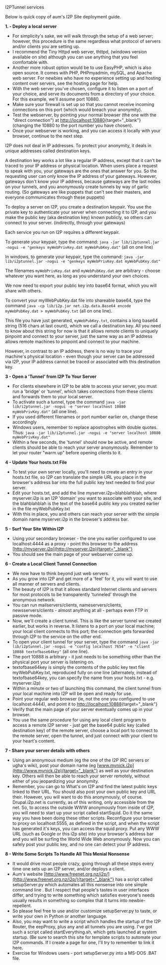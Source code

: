  I2PTunnel
services 

Below is quick copy of aum\'s I2P Site deployment guide.

**1. - Deploy a local server**

- For simplicity\'s sake, we will walk through the setup of a web
 server; however, this procedure is the same regardless what protocol
 of servers and/or clients you are setting up.
- I recommend the Tiny Httpd web server, thttpd, (windows version
 available on site) although you can use anything that you feel
 comfortable with.
- Another more robust option would be to use EasyPHP, which is also
 open source. It comes with PHP, PHPmyadmin, mySQL, and Apache web
 server. For newbies who have no experience setting up and hosting
 content over servers, see the hosting page for help.
- With the web server you\'ve chosen, configure it to listen on a port
 of your choice, and serve its documents from a directory of your
 choice. For this example, we\'ll assume port 10880.
- Make sure your firewall is set up so that you cannot receive
 incoming connections on this port (which would breach your
 anonymity).
- Test the webserver, by pointing your normal browser (the one with
 the \"direct connection\") at
 [http://localhost:10880](http://localhost:10880){target="_blank"}
 (changing the 10880 to the port number you have chosen).
- Once your webserver is working, and you can access it locally with
 your browser, continue to the next step.

I2P does not deal in IP addresses. To protect your anonymity, it deals
in unique addresses called destination keys.

A destination key works a lot like a regular IP address, except that it
can\'t be traced to your IP address or physical location. When users
place a request to speak with you, your gateways are the ones that
answer for you. So the requesting user can only know the IP address of
your gateways. However, gateways don\'t know your IP address, because
gateways are the last nodes on your tunnels, and you anonymously create
tunnels by way of garlic routing. (So gateways are like puppets that
can\'t see their masters, and everyone communicates through these
puppets)

To deploy a server on I2P, you create a destination keypair. You use the
private key to authenticate your server when connecting it to I2P, and
you make the public key (aka destination key) known publicly, so others
can connect to your server. (indirectly, through your gateways)

Each service you run on I2P requires a different keypair.

To generate your keypair, type the command:
`java -jar lib/i2ptunnel.jar -nogui -e "genkeys myWebPrivKey.dat myWebPubKey.dat"`
(all on one line)

In windows, to generate your keypair, type the command:
`java -jar lib/i2ptunnel.jar -nogui -e "genkeys myWebPrivKey.dat myWebPubKey.dat"`

The filenames `myWebPrivKey.dat` and `myWebPubKey.dat` are arbitrary -
choose whatever you want here, as long as you understand your own
choices.

We now need to export your public key into base64 format, which you will
share with others.

To convert your myWebPubKey.dat file into shareable base64, type the
command
`java -cp lib/i2p.jar net.i2p.data.Base64 encode myWebPubKey.dat > myWebPubKey.txt`
(all on one line).

This file you have just generated, `myWebPubKey.txt`, contains a long
base64 string (516 chars at last count), which we call a destination
key. All you need to know about this string for now is that it allows
remote clients to uniquely pinpoint and connect to your server, just the
same way as an IP address allows remote machines to pinpoint and connect
to your machine.

However, in contrast to an IP address, there is no way to trace your
machine\'s physical location - even though your server can be addressed
via I2P, your IP address cannot be traced or associated with this
destination key.

**3 - Open a \'Tunnel\' from I2P To Your Server**

- For clients elsewhere in I2P to be able to access your server, you
 must run a \'bridge\' or \'tunnel\', which takes connections from
 these clients and forwards them to your local server.
- To activate such a tunnel, type the command
 `java -jar lib/i2ptunnel.jar -nogui -e "server localhost 10880 myWebPrivKey.dat"`
 (all one line).
- If you used different filenames or port number earlier on, change
 these accordingly
- Windows users, remember to replace apostrophes with double quotes.
 Thus:
 `java -jar lib/i2ptunnel.jar -nogui -e "server localhost 10880 myWebPrivKey.dat"`
- Within a few seconds, the \'tunnel\' should now be active, and
 remote clients should be able to reach your server anonymously.
 Remember to let your router \"warm up\" before opening clients to
 it.

**4 - Update Your hosts.txt File**

- To test your own server locally, you\'ll need to create an entry in
 your hosts.txt file, so I2P can translate the simple URL you place
 in the browser\'s address bar into the full public key text needed
 to find your server.
- Edit your hosts.txt, and add the line myserver.i2p=blahblahblah,
 where myserver.i2p is an I2P \'domain\' you want to associate with
 your site, and the blahblahblah is the text of the base64 public key
 you created earlier in the file myWebPubKey.txt
- With this in place, you and others can reach your server with the
 simple domain name myserver.i2p in the browser\'s address bar.

**5 - Surf Your Site Within I2P**

- Using your secondary browser - the one you earlier configured to use
 localhost:4444 as a proxy - point this browser to the address
 [http://myserver.i2p](http://myserver.i2p){target="_blank"}
- You should see the main page of your webserver come up.

**6 - Create a Local Client Tunnel Connection**

- We now have to think beyond just web servers.
- As you grow into I2P and get more of a \'feel\' for it, you will
 want to use all manner of servers and clients.
- The beauty of I2P is that it allows standard Internet clients and
 servers for most protocols to be transparently \'tunneled\' through
 the anonymous network.
- You can run mailservers/clients, nameservers/clients,
 newsservers/clients - almost anything at all - perhaps even FTP in
 passive mode.
- Now, we\'ll create a client tunnel. This is like the server tunnel
 we created earlier, but works in reverse. It listens to a port on
 your local machine; your local client connects to this port; the
 connection gets forwarded through I2P to the service on the other
 end.
- To open your client tunnel for your server, type the command
 `java -jar lib/i2ptunnel.jar -nogui -e "config localhost 7654" -e "client 10888 textofbase64key"`
 (all one line).
- The port 10888 is arbitrary - it just needs to be something other
 than the physical port your server is listening on.
- textofbase64key is simply the contents of the public key text file
 myWebPubKey.txt, reproduced fully on one line (alternately, instead
 of textofbase64key, you can specify the name from your hosts.txt -
 e.g. myserver.i2p)
- Within a minute or two of launching this command, the client tunnel
 from your local machine into I2P will be open and ready for use.
- Point your regular web browser (ie, not the one you configured to
 use localhost:4444), and point it to
 [http://localhost:10888](http://localhost:10888){target="_blank"}
- Verify that the main page of your server eventually comes up in your
 browser.
- You use the same procedure for using any local client program to
 access a remote I2P server - just get the base64 public key (called
 destination key) of the remote server, choose a local port to
 connect to the remote server, open the tunnel, and just connect with
 your client to your heart\'s content.

**7 - Share your server details with others**

- Using an anonymous medium (eg the one of the I2P IRC servers or
 ugha\'s wiki), post your domain name (eg
 [www.mynick.i2p](http://www.mynick.i2p){target="_blank"} as well as
 your destination key. Others will then be able to reach your server
 remotely, without either of you jeopardizing your anonymity.
- Remember, you can go to What\'s on I2P and find the latest public
 keys linked to their URL. You should also post your own public key
 and URL their. However, you will want to do this anonymously, of
 course. Drupal.i2p.net is currently, as of this writing, only
 accessible from the net. So, to access the outside WWW anonymously
 from inside of I2P, you will need to start up your script called
 startSquid. Do it the same way you have been doing these other
 scripts. Reconfigure your browser to proxy on localhost:5555, as
 defined in the script, and when the script has generated it\'s keys,
 you can access the squid proxy. Put any WWW URL (such as Google or
 this i2p site) into your browser\'s address bar and you will be
 surfing the World Wide Web anonymously. Now you can safely post your
 public key, and no one can detect your IP address.

**8 - Write Some Scripts To Handle All This Menial Nonsense**

- It would drive most people crazy, going through all these steps
 every time one sets up an I2P server, and/or deploys a client.
- Aum\'s website
 [http://www.freenet.org.nz/i2p/](http://www.freenet.org.nz/i2p/){target="_blank"}
 has a script called setupServer.py which automates all this nonsense
 into one simple command line . But I respect that people\'s tastes
 in user interfaces differ, and trying to write something which
 satisfies everyone\'s needs usually results in something so complex
 that it turns into newbie-repellent.
- So please feel free to use and/or customize setupServer.py to taste,
 or write your own in Python or another language.
- Also, you may want to write a script which handles the startup of
 the I2P Router, the eepProxy, plus any and all tunnels you are
 using. I\'ve got such a script called startEverything.sh, which gets
 launched at system startup. (Be sure to search this site for
 template scripts to automate your I2P commands. If I create a page
 for one, I\'ll try to remember to link it here.
- Exercise for Windows users - port setupServer.py into a MS-DOS .BAT
 file.


